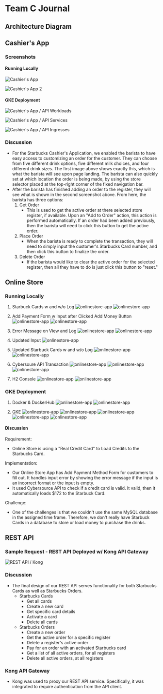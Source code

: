 # Team C Journal 
## Architecture Diagram

## Cashier's App

### Screenshots

#### Running Locally

![Cashier's App](cashiers-app-images/cashiersApp.png)

![Cashier's App 2](cashiers-app-images/cashiersApp2.png)

#### GKE Deployment

![Cashier's App / API Workloads](cashiers-app-images/cashiersApiWorkloads.png)

![Cashier's App / API Services](cashiers-app-images/cashiersApiServicesWithKong.png)

![Cashier's App / API Ingresses](cashiers-app-images/cashiersApiIngresses.png)

### Discussion

- For the Starbucks Cashier's Application, we enabled the barista to have easy access to customizing an order for the customer. They can choose from five different drink options, five different milk choices, and four different drink sizes. The first image above shows exactly this, which is what the barista will see upon page landing. The barista can also quickly set at which location the order is being made, by using the store selector placed at the top-right corner of the fixed navigation bar.
- After the barista has finished adding an order to the register, they will see what is shown in the second screenshot above. From here, the barista has three options:
  1. Get Order
     - This is used to get the active order at there selected store register, if available. Upon an "Add to Order" action, this action is performed automatically. If an order had been added previously, then the barista will need to click this button to get the active order.
  2. Place Order
     - When the barista is ready to complete the transaction, they will need to simply input the customer's Starbucks Card number, and then click this button to finalize the order.
  3. Delete Order
     - If the barista would like to clear the active order for the selected register, then all they have to do is just click this button to "reset."

## Online Store

### Running Locally

1. Starbuck Cards w and w/o Log
![onlinestore-app](onlinestore-images/sbc.png)
![onlinestore-app](onlinestore-images/sbclog.png)

2. Add Payment Form w Input after Clicked Add Money Button
![onlinestore-app](onlinestore-images/input.png)
![onlinestore-app](onlinestore-images/input1.png)

3. Error Message on View and Log
![onlinestore-app](onlinestore-images/mess.png)
![onlinestore-app](onlinestore-images/messlog.png)

4. Updated Input
![onlinestore-app](onlinestore-images/input2.png)

5. Updated Starbuck Cards w and w/o Log
![onlinestore-app](onlinestore-images/updatedsbc.png)
![onlinestore-app](onlinestore-images/updatedsbclog.png)

6. Cybersoure API Transaction
![onlinestore-app](onlinestore-images/cybersource.png)
![onlinestore-app](onlinestore-images/cybersource1.png)
![onlinestore-app](onlinestore-images/cybersource2.png)

7. H2 Console
![onlinestore-app](onlinestore-images/h2console.png)
![onlinestore-app](onlinestore-images/h2console1.png)

### GKE Deployment

1. Docker & DockerHub
![onlinestore-app](onlinestore-images/docker.png)
![onlinestore-app](onlinestore-images/dockerhub.png)

2. GKE
![onlinestore-app](onlinestore-images/cluster.png)
![onlinestore-app](onlinestore-images/workload.png)
![onlinestore-app](onlinestore-images/service.png)
![onlinestore-app](onlinestore-images/ingress.png)
![onlinestore-app](onlinestore-images/deployed.png)

#### Discussion

Requirement: 
- Online Store is using a "Real Credit Card" to Load Credits to the Starbucks Card.

Implementation:
- Our Online Store App has Add Payment Method Form for customers to fill out. It handles input error by showing the error message if the input is an incorrect format or the input is empty. 
- It used Cybersource API to check if a credit card is valid. It valid, then it automatically loads $172 to the Starbuck Card. 

Challenge: 
- One of the challenges is that we couldn't use the same MySQL database in the assigned time frame. Therefore, we don't really have Starbuck Cards in a database to store or load money to purchase the drinks.

## REST API

### Sample Request - REST API Deployed w/ Kong API Gateway

![REST API / Kong](cashiers-app-images/proofOfKongGateway.png)

### Discussion

- The final design of our REST API serves functionality for both Starbucks Cards as well as Starbucks Orders.
  - Starbucks Cards
    - Get all cards
    - Create a new card
    - Get specific card details
    - Activate a card
    - Delete all cards
  - Starbucks Orders
    - Create a new order
    - Get the active order for a specific register
    - Delete a register's active order
    - Pay for an order with an activated Starbucks card
    - Get a list of all active orders, for all registers
    - Delete all active orders, at all registers

### Kong API Gateway

- Kong was used to proxy our REST API service. Specifically, it was integrated to require authentication from the API client.
